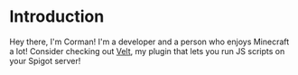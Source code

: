# Introduction

Hey there, I'm Corman! I'm a developer and a person who enjoys Minecraft a lot! Consider checking out [Velt](https://velt.js.org), my plugin that lets you run JS scripts on your Spigot server!
